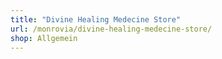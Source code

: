 ```yaml
---
title: "Divine Healing Medecine Store"
url: /monrovia/divine-healing-medecine-store/
shop: Allgemein
---
```

